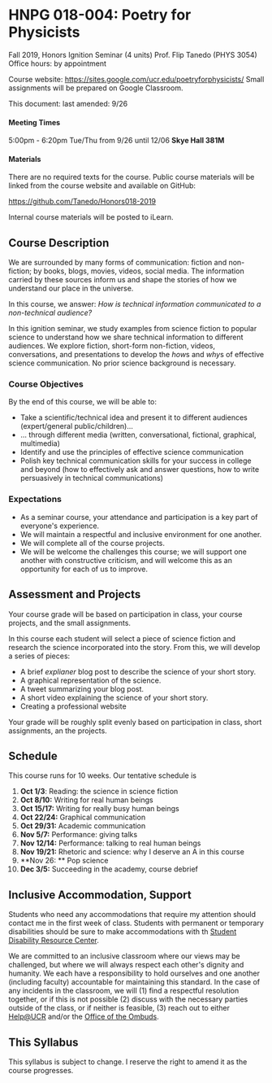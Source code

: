 # HNPG 018-004: Poetry for Physicists

Fall 2019, Honors Ignition Seminar (4 units)
Prof. Flip Tanedo (PHYS 3054)
Office hours: by appointment

Course website: https://sites.google.com/ucr.edu/poetryforphysicists/
Small assignments will be prepared on Google Classroom.

This document: last amended: 9/26

#### Meeting Times

5:00pm - 6:20pm
Tue/Thu from 9/26 until 12/06
**Skye Hall 381M** 

#### Materials

There are no required texts for the course. Public course materials will be linked from the course website and available on GitHub:

https://github.com/Tanedo/Honors018-2019

Internal course materials will be posted to iLearn.

## Course Description

We are surrounded by many forms of communication: fiction and non-fiction; by books, blogs, movies, videos, social media. The information carried by these sources inform us and shape the stories of how we understand our place in the universe. 

In this course, we answer: *How is technical information communicated to a non-technical audience?*

In this ignition seminar, we study examples from science fiction to popular science to understand how we share technical information to different audiences. We explore fiction, short-form non-fiction, videos, conversations, and presentations to develop the *how*s and *why*s of effective science communication. No prior science background is necessary.

### Course Objectives

By the end of this course, we will be able to:

* Take a scientific/technical idea and present it to different audiences (expert/general public/children)...
* ... through different media (written, conversational, fictional, graphical, multimedia)
* Identify and use the principles of effective science communication 
* Polish key technical communication skills for your success in college and beyond (how to effectively ask and answer questions, how to write persuasively in technical communications)

### Expectations

* As a seminar course, your attendance and participation is a key part of everyone's experience.
* We will maintain a respectful and inclusive environment for one another.
* We will complete all of the course projects. 
* We will be welcome the challenges this course; we will support one another with constructive criticism, and will welcome this as an opportunity for each of us to improve.

## Assessment and Projects

Your course grade will be based on participation in class, your course projects, and the small assignments. 

In this course each student will select a piece of science fiction and research the science incorporated into the story. From this, we will develop a series of pieces:

* A brief *explianer* blog post to describe the science of your short story.
* A graphical representation of the science.
* A tweet summarizing your blog post.
* A short video explaining the science of your short story.
* Creating a professional website

Your grade will be roughly split evenly based on participation in class, short assignments, an the projects. 

## Schedule

This course runs for 10 weeks. Our tentative schedule is 

1. **Oct 1/3**: Reading: the science in science fiction
2. **Oct 8/10:** Writing for real human beings
3. **Oct 15/17:** Writing for really busy human beings
4. **Oct 22/24:** Graphical communication
5. **Oct 29/31:** Academic communication
6. **Nov 5/7:** Performance: giving talks
7. **Nov 12/14:** Performance: talking to real human beings
8. **Nov 19/21:** Rhetoric and science: why I deserve an A in this course
9. **Nov 26: ** Pop science
10. **Dec 3/5:** Succeeding in the academy, course debrief



## Inclusive Accommodation, Support

Students who need any accommodations that require my attention should contact me in the first week of class. Students with permanent or temporary disabilities should be sure to make accommodations with th [Student Disability Resource Center](https://sdrc.ucr.edu).

We are committed to an inclusive classroom where our views may be challenged, but where we will always respect each other's dignity and humanity. We each have a responsibility to hold ourselves and one another (including faculty) accountable for maintaining this standard. In the case of any incidents in the classroom, we will (1) find a respectful resolution together, or if this is not possible (2) discuss with the necessary parties outside of the class, or if neither is feasible, (3) reach out to either [Help@UCR](https://help.ucr.edu) and/or the [Office of the Ombuds](https://ombuds.ucr.edu). 

## This Syllabus

This syllabus is subject to change. I reserve the right to amend it as the course progresses. 